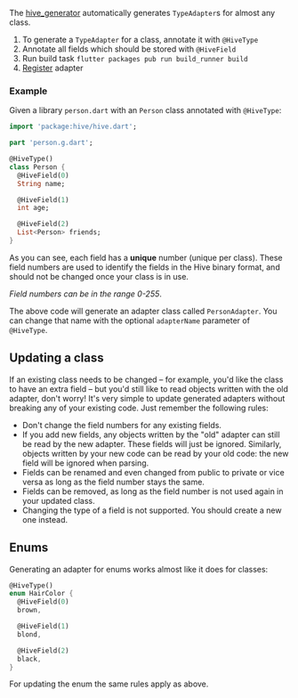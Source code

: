 The [hive_generator](https://pub.dev/packages/hive_generator) automatically generates `TypeAdapter`s for almost any class.

1. To generate a `TypeAdapter` for a class, annotate it with `@HiveType`
2. Annotate all fields which should be stored with `@HiveField`
3. Run build task `flutter packages pub run build_runner build`
4. [Register](register_adapter.md) adapter

### Example

Given a library `person.dart` with an `Person` class annotated with `@HiveType`:

```dart
import 'package:hive/hive.dart';

part 'person.g.dart';

@HiveType()
class Person {
  @HiveField(0)
  String name;

  @HiveField(1)
  int age;

  @HiveField(2)
  List<Person> friends;
}
```

As you can see, each field has a **unique** number (unique per class). These field numbers are used to identify the fields in the Hive binary format, and should not be changed once your class is in use.

*Field numbers can be in the range 0-255*.

The above code will generate an adapter class called `PersonAdapter`. You can change that name with the optional `adapterName` parameter of `@HiveType`.

## Updating a class
If an existing class needs to be changed – for example, you'd like the class to have an extra field – but you'd still like to read objects written with the old adapter, don't worry! It's very simple to update generated adapters without breaking any of your existing code. Just remember the following rules:

- Don't change the field numbers for any existing fields.
- If you add new fields, any objects written by the "old" adapter can still be read by the new adapter. These fields will just be ignored. Similarly, objects written by your new code can be read by your old code: the new field will be ignored when parsing.
- Fields can be renamed and even changed from public to private or vice versa as long as the field number stays the same.
- Fields can be removed, as long as the field number is not used again in your updated class.
- Changing the type of a field is not supported. You should create a new one instead.


## Enums

Generating an adapter for enums works almost like it does for classes:

```dart
@HiveType()
enum HairColor {
  @HiveField(0)
  brown,

  @HiveField(1)
  blond,

  @HiveField(2)
  black,
}
```

For updating the enum the same rules apply as above.
